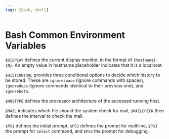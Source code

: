 ```yaml
---
tags: [bash, shell]
---
```


# Bash Common Environment Variables

`$DISPLAY` defines the current display monitor, in the format of
`{hostname}:{N}`. An empty value in hostname placeholder indicates that it is a
localhost.

`$HISTCONTROL` provides three conditional options to decide which history to be
stored. These are `ignorespace` (ignore commands with spaces), `ignoredups`
(ignore commands identical to their previous one), and `ignoreboth`.

`$HOSTYPE` defines the processor architecture of the accessed running host.

`$MAIL` indicates which file should the system check for mail, `$MAILCHECK` then
defines the interval to check the mail.

`$PS1` defines the initial prompt, `$PS2` defines the prompt for multiline,
`$PS3` the prompt for `select` command, and `$PS4` the prompt for debugging.
